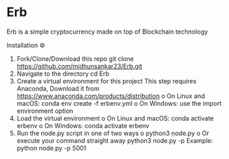 # Erb

Erb is a simple cryptocurrency made on top of Blockchain technology

Installation ⚙️
1.	Fork/Clone/Download this repo
      git clone https://github.com/midhunsankar23/Erb.git
2.	Navigate to the directory
      cd Erb
3.	Create a virtual environment for this project
      This step requires Anaconda, Download it from https://www.anaconda.com/products/distribution
      o	On Linux and macOS: conda env create -f erbenv.yml
      o	On Windows: use the import environment option
4.	Load the virtual environment
      o	On Linux and macOS: conda activate erbenv
      o	On Windows: conda activate erbenv
5.	Run the node.py script in one of two ways
      o	python3 node.py
      o	Or execute your command straight away python3 node.py -p <target port> 
      Example: python node.py -p 5001

